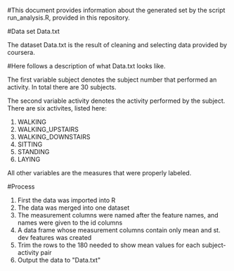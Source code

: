 #This document provides information about the generated set by the script run_analysis.R, provided in this repository.

#Data set Data.txt

The dataset Data.txt is the result of cleaning and selecting data provided by coursera.

#Here follows a description of what Data.txt looks like.

The first variable subject denotes the subject number that performed an activity. In total there are 30 subjects.

The second variable activity denotes the activity performed by the subject. There are six activites, listed here:

1. WALKING
2. WALKING_UPSTAIRS
3. WALKING_DOWNSTAIRS
4. SITTING
5. STANDING
6. LAYING

All other variables are the measures that were properly labeled.

#Process

1. First the data was imported into R 
2. The data was merged into one dataset 
3. The measurement columns were named after the feature names, and names were given to the id columns
4. A data frame whose measurement columns contain only mean and st. dev features
was created
5. Trim the rows to the 180 needed to show mean values for each subject-activity pair
6. Output the data to "Data.txt"

